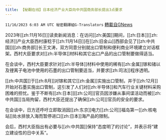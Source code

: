 ```yaml
---
title: 【秘翻在线】日本经济产业大臣向中共国商务部长提出3点要求
---
```

`11/16/2023 6:03 AM UTC 秘密翻譯組G-Translators` [轉載自GNews](https://gnews.org/articles/1982362)

2023年[[zh:11月16日]]读卖新闻消息：在访问[[zh:美国]]期间，[[zh:日本]][[zh:经济]]产业大臣西村康稔于[[zh:11月14日]]在[[zh:旧金山]]西部会见了[[zh:中共国]][[zh:商务部]]长王文涛，双方同意分别就出口管制和便利商业环境建立对话框架。西村大臣要求对[[zh:半导体]]材料和其它出口产品的出口管制要做得适当。

在会谈中，西村大臣要求针对[[zh:半导体]]材料中使用的稀有[[zh:金属]]镓和锗以及锂离子电池中使用的石墨的出口管制要适当，并要求[[zh:司法]]程序透明。

[[zh:中共国]]于[[zh:8月]]对镓和其它[[zh:金属]]实施出口管制，并于[[zh:12月]]开始对石墨实施出口管制，这引发了人们对[[zh:半导体]]和汽车行业关键材料采购困难的担忧。鉴于不断有[[zh:日本]][[zh:公司]]官员因涉嫌从事间谍活动而被[[zh:中共国]]当局拘留，西村大臣还提出了确保[[zh:公司]]官员的安全的要求。

在会谈中，日方还呼吁立即取消因[[zh:东京]]电力[[zh:公司]]福岛第一[[zh:核电站]]处水排放入海而暂停进口[[zh:日本]]海产品的限制。

会后，西村大臣指出有必要与[[zh:中共国]]保持“态度明了的讨论”，并表示将“建立建设性的日中关系”。

